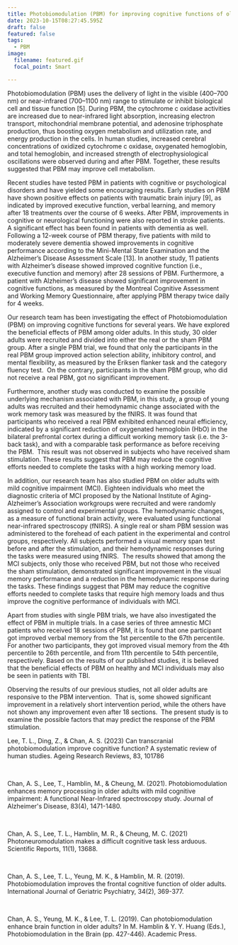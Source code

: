 ```yaml
---
title: Photobiomodulation (PBM) for improving cognitive functions of older adults
date: 2023-10-15T08:27:45.595Z
draft: false
featured: false
tags:
  - PBM
image:
  filename: featured.gif
  focal_point: Smart

---
```

Photobiomodulation (PBM) uses the delivery of light in the visible (400–700 nm) or near-infrared (700–1100 nm) range to stimulate or inhibit biological cell and tissue function \[5]. During PBM, the cytochrome c oxidase activities are increased due to near-infrared light absorption, increasing electron transport, mitochondrial membrane potential, and adenosine triphosphate production, thus boosting oxygen metabolism and utilization rate, and energy production in the cells. In human studies, increased cerebral concentrations of oxidized cytochrome c oxidase, oxygenated hemoglobin, and total hemoglobin, and increased strength of electrophysiological oscillations were observed during and after PBM. Together, these results suggested that PBM may improve cell metabolism. 

Recent studies have tested PBM in patients with cognitive or psychological disorders and have yielded some encouraging results. Early studies on PBM have shown positive effects on patients with traumatic brain injury \[9], as indicated by improved executive function, verbal learning, and memory after 18 treatments over the course of 6 weeks. After PBM, improvements in cognitive or neurological functioning were also reported in stroke patients. A significant effect has been found in patients with dementia as well. Following a 12-week course of PBM therapy, five patients with mild to moderately severe dementia showed improvements in cognitive performance according to the Mini-Mental State Examination and the Alzheimer’s Disease Assessment Scale \[13]. In another study, 11 patients with Alzheimer’s disease showed improved cognitive function (i.e., executive function and memory) after 28 sessions of PBM. Furthermore, a patient with Alzheimer’s disease showed significant improvement in cognitive functions, as measured by the Montreal Cognitive Assessment and Working Memory Questionnaire, after applying PBM therapy twice daily for 4 weeks.  

Our research team has been investigating the effect of Photobiomodulation (PBM) on improving cognitive functions for several years. We have explored the beneficial effects of PBM among older adults. In this study, 30 older adults were recruited and divided into either the real or the sham PBM group. After a single PBM trial, we found that only the participants in the real PBM group improved action selection ability, inhibitory control, and mental flexibility, as measured by the Eriksen flanker task and the category fluency test.  On the contrary, participants in the sham PBM group, who did not receive a real PBM, got no significant improvement.

Furthermore, another study was conducted to examine the possible underlying mechanism associated with PBM, in this study, a group of young adults was recruited and their hemodynamic change associated with the work memory task was measured by the fNIRS. It was found that participants who received a real PBM exhibited enhanced neural efficiency, indicated by a significant reduction of oxygenated hemoglobin (HbO) in the bilateral prefrontal cortex during a difficult working memory task (i.e. the 3-back task), and with a comparable task performance as before receiving the PBM.  This result was not observed in subjects who have received sham stimulation. These results suggest that PBM may reduce the cognitive efforts needed to complete the tasks with a high working memory load.  

In addition, our research team has also studied PBM on older adults with mild cognitive impairment (MCI). Eighteen individuals who meet the diagnostic criteria of MCI proposed by the National Institute of Aging-Alzheimer’s Association workgroups were recruited and were randomly assigned to control and experimental groups. The hemodynamic changes, as a measure of functional brain activity, were evaluated using functional near-infrared spectroscopy (fNIRS). A single real or sham PBM session was administered to the forehead of each patient in the experimental and control groups, respectively. All subjects performed a visual memory span test before and after the stimulation, and their hemodynamic responses during the tasks were measured using fNIRS.  The results showed that among the MCI subjects, only those who received PBM, but not those who received the sham stimulation, demonstrated significant improvement in the visual memory performance and a reduction in the hemodynamic response during the tasks. These findings suggest that PBM may reduce the cognitive efforts needed to complete tasks that require high memory loads and thus improve the cognitive performance of individuals with MCI. 

Apart from studies with single PBM trials, we have also investigated the effect of PBM in multiple trials. In a case series of three amnestic MCI patients who received 18 sessions of PBM, it is found that one participant got improved verbal memory from the 1st percentile to the 67th percentile. For another two participants, they got improved visual memory from the 4th percentile to 26th percentile, and from 11th percentile to 54th percentile, respectively. Based on the results of our published studies, it is believed that the beneficial effects of PBM on healthy and MCI individuals may also be seen in patients with TBI. 

Observing the results of our previous studies, not all older adults are responsive to the PBM intervention.  That is, some showed significant improvement in a relatively short intervention period, while the others have not shown any improvement even after 18 sections.  The present study is to examine the possible factors that may predict the response of the PBM stimulation.



Lee, T. L., Ding, Z., & Chan, A. S. (2023) Can transcranial photobiomodulation improve cognitive function? A systematic review of human studies. Ageing Research Reviews, 83, 101786

 

Chan, A. S., Lee, T., Hamblin, M., & Cheung, M. (2021). Photobiomodulation enhances memory processing in older adults with mild cognitive impairment: A functional Near-Infrared spectroscopy study. Journal of Alzheimer's Disease, 83(4), 1471-1480. 

​

Chan, A. S., Lee, T. L., Hamblin, M. R., & Cheung, M. C. (2021) Photoneuromodulation makes a difficult cognitive task less arduous. Scientific Reports, 11(1), 13688.

​

Chan, A. S., Lee, T. L., Yeung, M. K., & Hamblin, M. R. (2019). Photobiomodulation improves the frontal cognitive function of older adults. International Journal of Geriatric Psychiatry, 34(2), 369-377.

​

Chan, A. S., Yeung, M. K., & Lee, T. L. (2019). Can photobiomodulation enhance brain function in older adults? In M. Hamblin & Y. Y. Huang (Eds.), Photobiomodulation in the Brain (pp. 427-446). Academic Press.

<!--EndFragment-->
